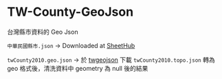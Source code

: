 # TW-County-GeoJson

台灣縣市資料的 Geo Json

`中華民國縣市.json`       -> Downloaded at [SheetHub](https://sheethub.com/ronnywang/%E4%B8%AD%E8%8F%AF%E6%B0%91%E5%9C%8B%E7%B8%A3%E5%B8%82)

`twCounty2010.geo.json` -> 於 [twgeojson](https://github.com/g0v/twgeojson) 下載 `twCounty2010.topo.json` 轉為 geo 格式後，清洗資料中 geometry 為 null 後的結果
